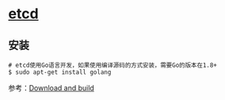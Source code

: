 # [etcd](https://coreos.com/etcd/)

## 安装

```shell
# etcd使用Go语言开发，如果使用编译源码的方式安装，需要Go的版本在1.8+
$ sudo apt-get install golang
```

参考：[Download and build](https://coreos.com/etcd/docs/latest/dl_build.html)